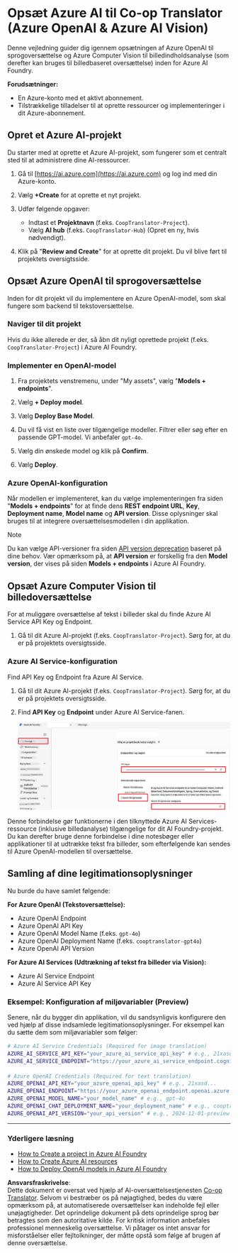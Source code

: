 <!--
CO_OP_TRANSLATOR_METADATA:
{
  "original_hash": "b58d7c3cb4210697a073d20eb3064945",
  "translation_date": "2025-06-12T11:54:03+00:00",
  "source_file": "getting_started/set-up-azure-ai.md",
  "language_code": "da"
}
-->
# Opsæt Azure AI til Co-op Translator (Azure OpenAI & Azure AI Vision)

Denne vejledning guider dig igennem opsætningen af Azure OpenAI til sprogoversættelse og Azure Computer Vision til billedindholdsanalyse (som derefter kan bruges til billedbaseret oversættelse) inden for Azure AI Foundry.

**Forudsætninger:**
- En Azure-konto med et aktivt abonnement.
- Tilstrækkelige tilladelser til at oprette ressourcer og implementeringer i dit Azure-abonnement.

## Opret et Azure AI-projekt

Du starter med at oprette et Azure AI-projekt, som fungerer som et centralt sted til at administrere dine AI-ressourcer.

1. Gå til [https://ai.azure.com](https://ai.azure.com) og log ind med din Azure-konto.

1. Vælg **+Create** for at oprette et nyt projekt.

1. Udfør følgende opgaver:
   - Indtast et **Projektnavn** (f.eks. `CoopTranslator-Project`).
   - Vælg **AI hub** (f.eks. `CoopTranslator-Hub`) (Opret en ny, hvis nødvendigt).

1. Klik på "**Review and Create**" for at oprette dit projekt. Du vil blive ført til projektets oversigtsside.

## Opsæt Azure OpenAI til sprogoversættelse

Inden for dit projekt vil du implementere en Azure OpenAI-model, som skal fungere som backend til tekstoversættelse.

### Naviger til dit projekt

Hvis du ikke allerede er der, så åbn dit nyligt oprettede projekt (f.eks. `CoopTranslator-Project`) i Azure AI Foundry.

### Implementer en OpenAI-model

1. Fra projektets venstremenu, under "My assets", vælg "**Models + endpoints**".

1. Vælg **+ Deploy model**.

1. Vælg **Deploy Base Model**.

1. Du vil få vist en liste over tilgængelige modeller. Filtrer eller søg efter en passende GPT-model. Vi anbefaler `gpt-4o`.

1. Vælg din ønskede model og klik på **Confirm**.

1. Vælg **Deploy**.

### Azure OpenAI-konfiguration

Når modellen er implementeret, kan du vælge implementeringen fra siden "**Models + endpoints**" for at finde dens **REST endpoint URL**, **Key**, **Deployment name**, **Model name** og **API version**. Disse oplysninger skal bruges til at integrere oversættelsesmodellen i din applikation.

> [!NOTE]
> Du kan vælge API-versioner fra siden [API version deprecation](https://learn.microsoft.com/azure/ai-services/openai/api-version-deprecation) baseret på dine behov. Vær opmærksom på, at **API version** er forskellig fra den **Model version**, der vises på siden **Models + endpoints** i Azure AI Foundry.

## Opsæt Azure Computer Vision til billedoversættelse

For at muliggøre oversættelse af tekst i billeder skal du finde Azure AI Service API Key og Endpoint.

1. Gå til dit Azure AI-projekt (f.eks. `CoopTranslator-Project`). Sørg for, at du er på projektets oversigtsside.

### Azure AI Service-konfiguration

Find API Key og Endpoint fra Azure AI Service.

1. Gå til dit Azure AI-projekt (f.eks. `CoopTranslator-Project`). Sørg for, at du er på projektets oversigtsside.

1. Find **API Key** og **Endpoint** under Azure AI Service-fanen.

    ![Find API Key and Endpoint](../../../translated_images/find-azure-ai-info.60f8299be786dd67e61e2c79b4b9ea1f7694e6c0923f17a90bc6abf9d5f1dbd7.da.png)

Denne forbindelse gør funktionerne i den tilknyttede Azure AI Services-ressource (inklusive billedanalyse) tilgængelige for dit AI Foundry-projekt. Du kan derefter bruge denne forbindelse i dine notesbøger eller applikationer til at udtrække tekst fra billeder, som efterfølgende kan sendes til Azure OpenAI-modellen til oversættelse.

## Samling af dine legitimationsoplysninger

Nu burde du have samlet følgende:

**For Azure OpenAI (Tekstoversættelse):**
- Azure OpenAI Endpoint
- Azure OpenAI API Key
- Azure OpenAI Model Name (f.eks. `gpt-4o`)
- Azure OpenAI Deployment Name (f.eks. `cooptranslator-gpt4o`)
- Azure OpenAI API Version

**For Azure AI Services (Udtrækning af tekst fra billeder via Vision):**
- Azure AI Service Endpoint
- Azure AI Service API Key

### Eksempel: Konfiguration af miljøvariabler (Preview)

Senere, når du bygger din applikation, vil du sandsynligvis konfigurere den ved hjælp af disse indsamlede legitimationsoplysninger. For eksempel kan du sætte dem som miljøvariabler som følger:

```bash
# Azure AI Service Credentials (Required for image translation)
AZURE_AI_SERVICE_API_KEY="your_azure_ai_service_api_key" # e.g., 21xasd...
AZURE_AI_SERVICE_ENDPOINT="https://your_azure_ai_service_endpoint.cognitiveservices.azure.com/"

# Azure OpenAI Credentials (Required for text translation)
AZURE_OPENAI_API_KEY="your_azure_openai_api_key" # e.g., 21xasd...
AZURE_OPENAI_ENDPOINT="https://your_azure_openai_endpoint.openai.azure.com/"
AZURE_OPENAI_MODEL_NAME="your_model_name" # e.g., gpt-4o
AZURE_OPENAI_CHAT_DEPLOYMENT_NAME="your_deployment_name" # e.g., cooptranslator-gpt4o
AZURE_OPENAI_API_VERSION="your_api_version" # e.g., 2024-12-01-preview
```

---

### Yderligere læsning

- [How to Create a project in Azure AI Foundry](https://learn.microsoft.com/azure/ai-foundry/how-to/create-projects?tabs=ai-studio)
- [How to Create Azure AI resources](https://learn.microsoft.com/azure/ai-foundry/how-to/create-azure-ai-resource?tabs=portal)
- [How to Deploy OpenAI models in Azure AI Foundry](https://learn.microsoft.com/en-us/azure/ai-foundry/how-to/deploy-models-openai)

**Ansvarsfraskrivelse**:  
Dette dokument er oversat ved hjælp af AI-oversættelsestjenesten [Co-op Translator](https://github.com/Azure/co-op-translator). Selvom vi bestræber os på nøjagtighed, bedes du være opmærksom på, at automatiserede oversættelser kan indeholde fejl eller unøjagtigheder. Det oprindelige dokument på dets oprindelige sprog bør betragtes som den autoritative kilde. For kritisk information anbefales professionel menneskelig oversættelse. Vi påtager os intet ansvar for misforståelser eller fejltolkninger, der måtte opstå som følge af brugen af denne oversættelse.